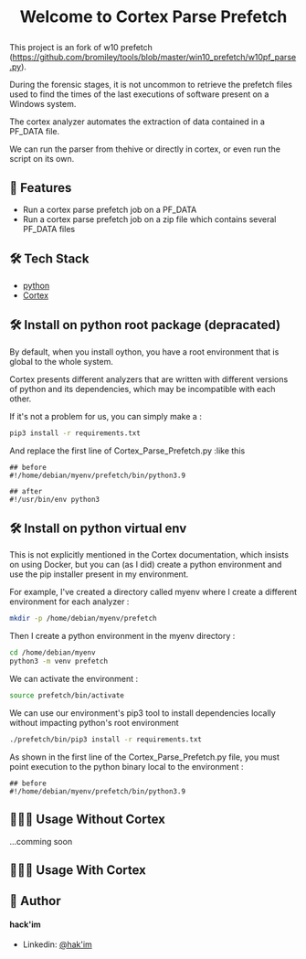 
# <p align="center">Welcome to Cortex Parse Prefetch</p>
  
This project is an fork of w10 prefetch (https://github.com/bromiley/tools/blob/master/win10_prefetch/w10pf_parse.py).

During the forensic stages, it is not uncommon to retrieve the prefetch files used to find the times of the last executions of software present on a Windows system.


The cortex analyzer automates the extraction of data contained in a PF_DATA file.

We can run the parser from thehive or directly in cortex, or even run the script on its own.
    
## 🧐 Features    

- Run a cortex parse prefetch job on a PF_DATA 
- Run a cortex parse prefetch job on a  zip file which contains several PF_DATA  files

        
## 🛠️ Tech Stack
- [python](https://python.org/)
- [Cortex](https://docs.thehive-project.org/cortex/)


## 🛠️ Install  on python root package (depracated)
By default, when you install oython, you have a root environment that is global to the whole system.

Cortex presents different analyzers that are written with different versions of python and its dependencies, which may be incompatible with each other. 

If it's not a problem for us, you can simply make a :

```bash
pip3 install -r requirements.txt
```

And replace the first line of Cortex_Parse_Prefetch.py :like this

```
## before 
#!/home/debian/myenv/prefetch/bin/python3.9

## after
#!/usr/bin/env python3

```


## 🛠️ Install  on python virtual env
    

This is not explicitly mentioned in the Cortex documentation, which insists on using Docker, but you can (as I did) create a python environment and use the pip installer present in my environment.

For example, I've created a directory called myenv where I create a different environment for each analyzer :


```bash
mkdir -p /home/debian/myenv/prefetch
```

Then I create a python environment in the myenv directory : 

```bash
cd /home/debian/myenv
python3 -m venv prefetch
```

We can activate the environment :

```bash
source prefetch/bin/activate
````

We can use our environment's pip3 tool to install dependencies locally without impacting python's root environment


```bash
./prefetch/bin/pip3 install -r requirements.txt
````


As shown in the first line of the  Cortex_Parse_Prefetch.py file, you must point execution to the python binary local to the environment :

```
## before 
#!/home/debian/myenv/prefetch/bin/python3.9
```
           
## 🧑🏻‍💻 Usage Without Cortex
...comming soon

## 🧑🏻‍💻 Usage With Cortex
        
## 🙇 Author
#### hack'im
- Linkedin: [@hak'im](https://www.linkedin.com/in/hakim-djelili/)

